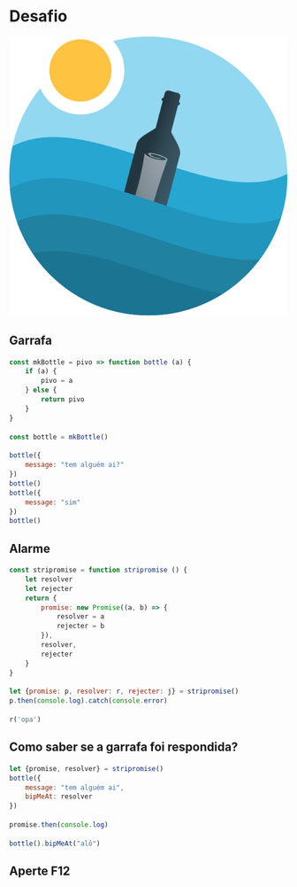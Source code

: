 # Desafio
![bottle](bottle.png)

## Garrafa
```javascript
const mkBottle = pivo => function bottle (a) {
    if (a) {
        pivo = a
    } else {
        return pivo
    }
}

const bottle = mkBottle()

bottle({
    message: "tem alguém ai?"
})
bottle()
bottle({
    message: "sim"
})
bottle()
```

## Alarme
```javascript
const stripromise = function stripromise () {
    let resolver
    let rejecter
    return {
        promise: new Promise((a, b) => {
            resolver = a
            rejecter = b
        }),
        resolver,
        rejecter
    }
}

let {promise: p, resolver: r, rejecter: j} = stripromise()
p.then(console.log).catch(console.error)

r('opa')
```

## Como saber se a garrafa foi respondida?
```javascript
let {promise, resolver} = stripromise()
bottle({
    message: "tem alguém ai",
    bipMeAt: resolver
})

promise.then(console.log)

bottle().bipMeAt("alô")
```

## Aperte F12
<script defer>
    const bottle = (pivo => function bottle (a) {
        if (a) {
            pivo = a
        } else {
            return pivo
        }
    })()
    const stripromise = function stripromise () {
        let resolver
        let rejecter
        return {
            promise: new Promise((a, b) => {
                resolver = a
                rejecter = b
            }),
            resolver,
            rejecter
        }
    }
    (async () => {
        let promise
        let bipMeAt
        let lastTime = 0
        let timeNow
        let delta
        let faltam = 5
        let respondeu = true
        let bipBack
        while (respondeu && faltam > 0) {
            timeNow = Date.now()
            delta = timeNow - lastTime
            
            if (delta < 50) {
                faltam -= 1
            } else {
                faltam = 5
            }
            
            ({promise, resolver: bipMeAt} = stripromise())

            try {
                ({bipMeAt: bipBack} = bottle())
            } catch {}            
            
            
            if (faltam === 0) {
                bottle({
                    message: "Conseguiu!"
                })
            } else {
                bottle({
                    message: "responda-me 5 vezes em menos de 50 milisegundos. Use o bipMeAt",
                    faltam,
                    delta,
                    bipMeAt
                })
            }
            
            try {
                bipBack()
            } catch {}
            
            lastTime = timeNow
            
            respondeu = await promise.then(_ => true) 
        }        
    })()
    console.log("olhe na bottle")
</script>












